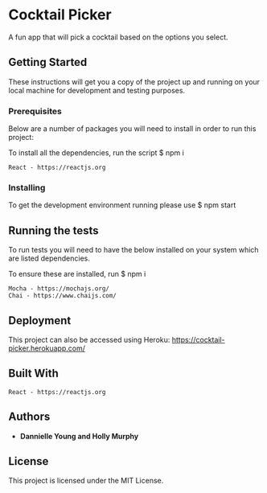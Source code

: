# Cocktail Picker

A fun app that will pick a cocktail based on the options you select.

## Getting Started

These instructions will get you a copy of the project up and running on your local machine for development and testing purposes.

### Prerequisites

Below are a number of packages you will need to install in order to run this project:

To install all the dependencies, run the script \$ npm i

```
React - https://reactjs.org

```

### Installing

To get the development environment running please use \$ npm start

## Running the tests

To run tests you will need to have the below installed on your system which are listed dependencies.

To ensure these are installed, run \$ npm i

```
Mocha - https://mochajs.org/
Chai - https://www.chaijs.com/

```

## Deployment

This project can also be accessed using Heroku:
https://cocktail-picker.herokuapp.com/

## Built With

```
React - https://reactjs.org
```

## Authors

- **Dannielle Young and Holly Murphy**

## License

This project is licensed under the MIT License.
